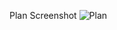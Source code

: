 Plan Screenshot
![Plan](https://user-images.githubusercontent.com/118342278/209142793-993924ed-c611-40c2-be63-9dd8f0e53ca7.png)
